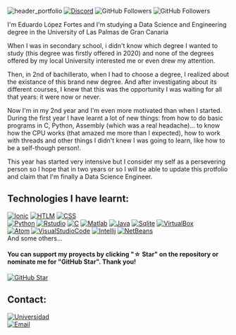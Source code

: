 ![header_portfolio](https://user-images.githubusercontent.com/114089684/199796454-4da622ec-d728-4ab9-8c04-05b4cda823b3.PNG)
[![Discord](https://img.shields.io/discord/768278151435386900?style=social&label=Discord&logo=discord)](https://mouredev.com/discord)
![GitHub Followers](https://img.shields.io/github/followers/eduardolfULPGC2003?style=social)
![GitHub Followers](https://img.shields.io/github/stars/eduardolfULPGC2003?style=social)

I'm Eduardo López Fortes and I'm studying a Data Science and Engineering degree in the University of Las Palmas de Gran Canaria

When I was in secondary school, i didn't know which degree I wanted to study (this degree was firstly offered in 2020) and none of the degrees offered by my local University interested me or even drew my attention.

Then, in 2nd of bachillerato, when I had to choose a degree, I realized about the existance of this brand new degree. And after investigating about its different courses, I knew that this was the opportunity I was waiting for all that years: it were now or never.

Now I'm in my 2nd year and I'm even more motivated than when I started. During the first year I have learnt a lot of new things: from how to do basic programs in C, Python, Assembly (which was a real headache)... to know how the CPU works (that amazed me more than I expected), how to work with threads and other things I didn't knew I was going to learn, like how to be a self-though person!. 

This year has started very intensive but I consider my self as a persevering person so I hope that in two years or so I will be able to update this protfolio and claim that I'm finally a Data Science Engineer.

## Technologies I have learnt:
[![Ionic](https://img.shields.io/badge/Ionic_Framework-999999?style=for-the-badge&logo=ionic&logoColor=white&labelColor=101010)]()
[![HTLM](https://img.shields.io/badge/HTML-FA7343?style=for-the-badge&logo=html5&logoColor=white&labelColor=101010)]()
[![CSS](https://img.shields.io/badge/CSS-1575F9?style=for-the-badge&logo=css3&logoColor=white&labelColor=101010)]()
</br>
[![Python](https://img.shields.io/badge/Python-3DDC84?style=for-the-badge&logo=python&logoColor=white&labelColor=101010)]()
[![Rstudio](https://img.shields.io/badge/R-0095D5?style=for-the-badge&logo=r&logoColor=white&labelColor=101010)]()
[![C](https://img.shields.io/badge/C-3DDC84?style=for-the-badge&logo=c&logoColor=white&labelColor=101010)]()
[![Matlab](https://img.shields.io/badge/Matlab-007396?style=for-the-badge&labelColor=101010)]()
[![Java](https://img.shields.io/badge/Java-F7DF1E?style=for-the-badge&labelColor=101010)]()
[![Sqlite](https://img.shields.io/badge/SQlite-4285F4?style=for-the-badge&logo=sqlite&logoColor=white&labelColor=101010)]()
[![VirtualBox](https://img.shields.io/badge/VirtualBox-FFCA28?style=for-the-badge&logo=virtualbox&logoColor=white&labelColor=101010)]()
</br>
[![Atom](https://img.shields.io/badge/Atom-339933?style=for-the-badge&logo=atom&logoColor=white&labelColor=101010)]()
[![VisualStudioCode](https://img.shields.io/badge/Visual_Studio_Code-47A248?style=for-the-badge&logo=visual-studio-code&logoColor=white&labelColor=101010)]()
[![Intellij](https://img.shields.io/badge/Intellij-4479A1?style=for-the-badge&logo=intellij-idea&logoColor=white&labelColor=101010)]()
[![NetBeans](https://img.shields.io/badge/NetBeans-FA7343?style=for-the-badge&logo=apache-netbeans-ide&logoColor=white&labelColor=101010)]()
</br>
And some others...


#### You can support my proyects by clicking "☆ Star" on the repository or nominate me for "GitHub Star". Thank you!

[![GitHub Star](https://img.shields.io/badge/GitHub-Nominar_a_star-yellow?style=for-the-badge&logo=github&logoColor=white&labelColor=101010)](https://stars.github.com/nominate/)


## Contact:

[![Universidad](https://img.shields.io/badge/ULPGC-orange?style=for-the-badge&logo=dev.to&logoColor=white&labelColor=101010)](https://mypublicinbox.com/mouredev)
</br>
[![Email](https://img.shields.io/badge/eduardo.lopez108@alu.ulpgc.es-Corporative_email-D14836?style=for-the-badge&logo=Microsoft+Outlook&logoColor=white&labelColor=101010)](mailto:eduardo.lopez108@alu.ulpgc.es)
